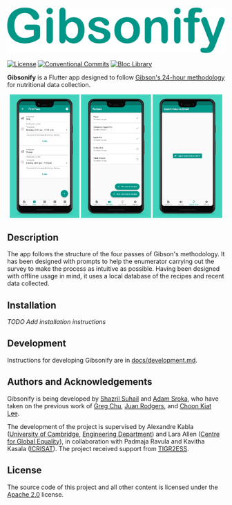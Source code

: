![Gibsonify](./docs/images/gibsonify_name_styled.png)

[![License](https://img.shields.io/github/license/DigitalNutritionalAssessment/gibsonify)](https://opensource.org/licenses/Apache-2.0) [![Conventional Commits](https://img.shields.io/badge/Conventional%20Commits-1.0.0-yellow.svg)](https://conventionalcommits.org) [![Bloc Library](https://tinyurl.com/bloc-library)](https://github.com/felangel/bloc)

**Gibsonify** is a Flutter app designed to follow [Gibson's 24-hour methodology](https://www.gov.uk/research-for-development-outputs/an-interactive-24-hour-recall-for-assessing-the-adequacy-of-iron-and-zinc-intakes-in-developing-countries) for nutritional data collection.


<p align='center'> 
    <img src="docs/images/phone_screenshot_1.jpg" width="32%"/>
    <img src="docs/images/phone_screenshot_2.jpg" width="32%"/>
    <img src="docs/images/phone_screenshot_3.jpg" width="32%"/> 
</p>


## Description

The app follows the structure of the four passes of Gibson's methodology. It has been designed with prompts to help the enumerator carrying out the survey to make the process as intuitive as possible. Having been designed with offline usage in mind, it uses a local database of the recipes and recent data collected.

## Installation

_TODO Add installation instructions_

<!--
Probably direct (PGP-signed) apk download from GitHub releases (and tags?), then maybe Google Play Store & F-droid links?
-->

## Development

Instructions for developing Gibsonify are in [docs/development.md](docs/development.md).

## Authors and Acknowledgements

Gibsonify is being developed by [Shazril Suhail](https://github.com/sshazril) and [Adam Sroka](https://adamsroka.io), who have taken on the previous work of [Greg Chu](https://github.com/gregchu6), [Juan Rodgers](https://github.com/rodgersjuan), and [Choon Kiat Lee](https://github.com/choonkiatlee).

The development of the project is supervised by Alexandre Kabla ([University of Cambridge](https://www.cam.ac.uk), [Engineering Department](http://www.eng.cam.ac.uk/)) and Lara Allen ([Centre for Global Equality](https://centreforglobalequality.org)), in collaboration with Padmaja Ravula and Kavitha Kasala ([ICRISAT](https://www.icrisat.org/)). The project received support from [TIGR2ESS](https://www.globalfood.cam.ac.uk/keyprogs/TIGR2ESS).

## License

The source code of this project and all other content is licensed under the [Apache 2.0](https://www.apache.org/licenses/LICENSE-2.0) license.
